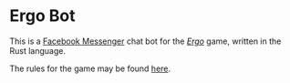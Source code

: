 # Ergo Bot

This is a [Facebook Messenger] chat bot for the *[Ergo]* game, written in the Rust language.

The rules for the game may be found [here][Ergo rules].

[Facebook Messenger]: https://www.messenger.com
[Ergo]: https://www.catalystgamelabs.com/ergo/
[Ergo rules]: https://www.catalystgamelabs.com/download/Ergo%20Rules%202015.pdf
